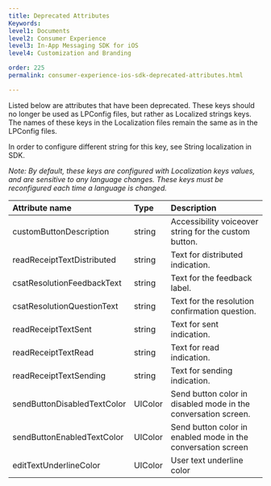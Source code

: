 ```yaml
---
title: Deprecated Attributes
Keywords:
level1: Documents
level2: Consumer Experience
level3: In-App Messaging SDK for iOS
level4: Customization and Branding

order: 225
permalink: consumer-experience-ios-sdk-deprecated-attributes.html

---
```


Listed below are attributes that have been deprecated. These keys should no longer be used as LPConfig files, but rather as Localized strings keys. The names of these keys in the Localization files remain the same as in the LPConfig files.

In order to configure different string for this key, see String localization in SDK.

*Note: By default, these keys are configured with Localization keys values, and are sensitive to any language changes.  These keys must be reconfigured each time a language is changed.*

| Attribute name | Type | Description |
| :--- | :--- | :--- |
| customButtonDescription | string | Accessibility voiceover string for the custom button. |
| readReceiptTextDistributed | string | Text for distributed indication. |
| csatResolutionFeedbackText | string | Text for the feedback label. |
| csatResolutionQuestionText | string | Text for the resolution confirmation question. |
| readReceiptTextSent | string | Text for sent indication. |
| readReceiptTextRead | string | Text for read indication. |
| readReceiptTextSending | string | Text for sending indication. |
| sendButtonDisabledTextColor | UIColor | Send button color in disabled mode in the conversation screen. |
| sendButtonEnabledTextColor | UIColor | Send button color in enabled mode in the conversation screen |
| editTextUnderlineColor | UIColor | User text underline color |
